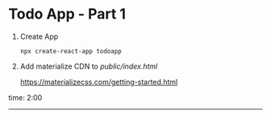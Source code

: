# Todo App - Part 1

1. Create App

   ```terminal
   npx create-react-app todoapp
   ```

2. Add materialize CDN to _public/index.html_

   https://materializecss.com/getting-started.html

time: 2:00

---
